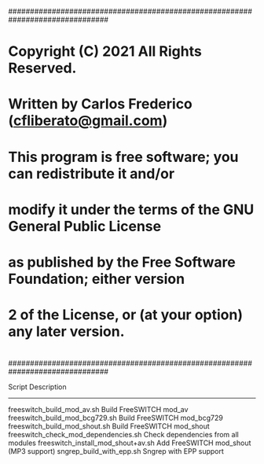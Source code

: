 ###############################################################################
#
# Copyright (C) 2021 All Rights Reserved.
# Written by Carlos Frederico (cfliberato@gmail.com)
#
# This program is free software; you can redistribute it and/or
# modify it under the terms of the GNU General Public License
# as published by the Free Software Foundation; either version
# 2 of the License, or (at your option) any later version.
#
###############################################################################

Script					Description
------------------------------------	-----------------------------------------------------------------------------------------------
freeswitch_build_mod_av.sh		Build FreeSWITCH mod_av
freeswitch_build_mod_bcg729.sh		Build FreeSWITCH mod_bcg729
freeswitch_build_mod_shout.sh		Build FreeSWITCH mod_shout
freeswitch_check_mod_dependencies.sh	Check dependencies from all modules
freeswitch_install_mod_shout+av.sh	Add FreeSWITCH mod_shout (MP3 support)
sngrep_build_with_epp.sh		Sngrep with EPP support
